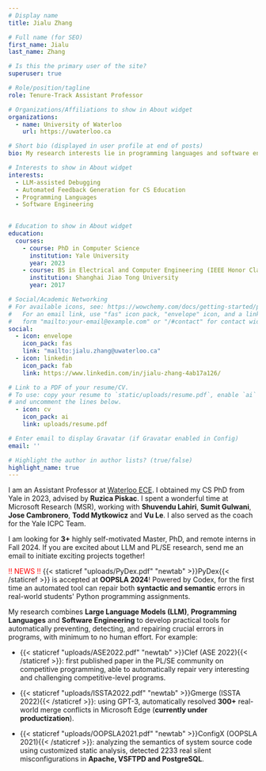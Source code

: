 ```yaml
---
# Display name
title: Jialu Zhang 

# Full name (for SEO)
first_name: Jialu
last_name: Zhang

# Is this the primary user of the site?
superuser: true

# Role/position/tagline
role: Tenure-Track Assistant Professor

# Organizations/Affiliations to show in About widget
organizations:
  - name: University of Waterloo
    url: https://uwaterloo.ca

# Short bio (displayed in user profile at end of posts)
bio: My research interests lie in programming languages and software engineering. I focus on automatically preventing, detecting, and repairing crucial errors in programs across different fields such as systems, software engineering and CS education.

# Interests to show in About widget
interests:
  - LLM-assisted Debugging
  - Automated Feedback Generation for CS Education
  - Programming Languages
  - Software Engineering
  

# Education to show in About widget
education:
  courses:
    - course: PhD in Computer Science
      institution: Yale University
      year: 2023 
    - course: BS in Electrical and Computer Engineering (IEEE Honor Class)
      institution: Shanghai Jiao Tong University
      year: 2017

# Social/Academic Networking
# For available icons, see: https://wowchemy.com/docs/getting-started/page-builder/#icons
#   For an email link, use "fas" icon pack, "envelope" icon, and a link in the
#   form "mailto:your-email@example.com" or "/#contact" for contact widget.
social:
  - icon: envelope
    icon_pack: fas
    link: "mailto:jialu.zhang@uwaterloo.ca"
  - icon: linkedin
    icon_pack: fab
    link: https://www.linkedin.com/in/jialu-zhang-4ab17a126/

# Link to a PDF of your resume/CV.
# To use: copy your resume to `static/uploads/resume.pdf`, enable `ai` icons in `params.yaml`,
# and uncomment the lines below.
  - icon: cv
    icon_pack: ai
    link: uploads/resume.pdf

# Enter email to display Gravatar (if Gravatar enabled in Config)
email: ''

# Highlight the author in author lists? (true/false)
highlight_name: true
---
```


I am an Assistant Professor at [Waterloo ECE](https://uwaterloo.ca/electrical-computer-engineering/). I obtained my CS PhD from Yale in 2023, advised by __Ruzica Piskac__. I spent a wonderful time at Microsoft Research (MSR), working with __Shuvendu Lahiri__, __Sumit Gulwani__, __Jose Cambronero__, __Todd Mytkowicz__ and __Vu Le__. I also served as the coach for the Yale ICPC Team.

I am looking for __3+__ highly self-motivated Master, PhD, and remote interns in Fall 2024. If you are excited about LLM and PL/SE research, send me an email to initiate exciting projects together!

<span style="color:red">!! NEWS !!</span> {{< staticref "uploads/PyDex.pdf" "newtab" >}}PyDex{{< /staticref >}} is accepted at __OOPSLA 2024__! Powered by Codex, for the first time an automated tool can repair both __syntactic and semantic__ errors in real-world students' Python programming assignments.

My research combines __Large Language Models (LLM)__, __Programming Languages__ and __Software Engineering__ to develop practical tools for automatically preventing, detecting, and repairing crucial errors in programs, with minimum to no human effort. For example:

- {{< staticref "uploads/ASE2022.pdf" "newtab" >}}Clef (ASE 2022){{< /staticref >}}: first published paper in the PL/SE community on competitive programming, able to automatically repair very interesting and challenging competitive-level programs.

- {{< staticref "uploads/ISSTA2022.pdf" "newtab" >}}Gmerge (ISSTA 2022){{< /staticref >}}: using GPT-3, automatically resolved __300+__ real-world merge conflicts in Microsoft Edge (__currently under productization__).

- {{< staticref "uploads/OOPSLA2021.pdf" "newtab" >}}ConfigX (OOPSLA 2021){{< /staticref >}}: analyzing the semantics of system source code using customized static analysis, detected 2233 real silent misconfigurations in __Apache, VSFTPD and PostgreSQL__.
